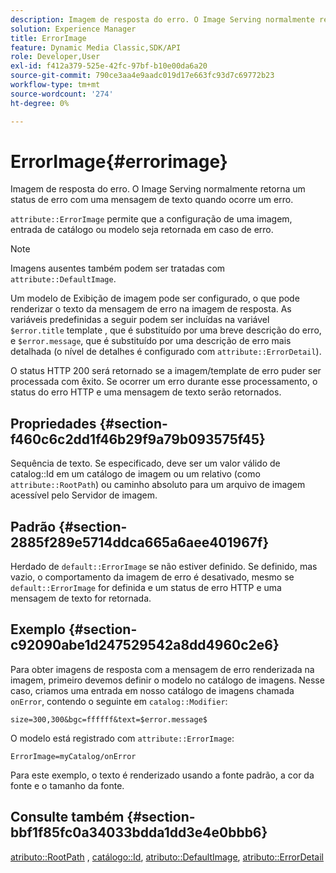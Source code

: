 ```yaml
---
description: Imagem de resposta do erro. O Image Serving normalmente retorna um status de erro com uma mensagem de texto quando ocorre um erro.
solution: Experience Manager
title: ErrorImage
feature: Dynamic Media Classic,SDK/API
role: Developer,User
exl-id: f412a379-525e-42fc-97bf-b10e00da6a20
source-git-commit: 790ce3aa4e9aadc019d17e663fc93d7c69772b23
workflow-type: tm+mt
source-wordcount: '274'
ht-degree: 0%

---
```


# ErrorImage{#errorimage}

Imagem de resposta do erro. O Image Serving normalmente retorna um status de erro com uma mensagem de texto quando ocorre um erro.

`attribute::ErrorImage` permite que a configuração de uma imagem, entrada de catálogo ou modelo seja retornada em caso de erro.

>[!NOTE]
>
>Imagens ausentes também podem ser tratadas com `attribute::DefaultImage`.

Um modelo de Exibição de imagem pode ser configurado, o que pode renderizar o texto da mensagem de erro na imagem de resposta. As variáveis predefinidas a seguir podem ser incluídas na variável `$error.title` template , que é substituído por uma breve descrição do erro, e `$error.message`, que é substituído por uma descrição de erro mais detalhada (o nível de detalhes é configurado com `attribute::ErrorDetail`).

O status HTTP 200 será retornado se a imagem/template de erro puder ser processada com êxito. Se ocorrer um erro durante esse processamento, o status do erro HTTP e uma mensagem de texto serão retornados.

## Propriedades {#section-f460c6c2dd1f46b29f9a79b093575f45}

Sequência de texto. Se especificado, deve ser um valor válido de catalog::Id em um catálogo de imagem ou um relativo (como `attribute::RootPath`) ou caminho absoluto para um arquivo de imagem acessível pelo Servidor de imagem.

## Padrão {#section-2885f289e5714ddca665a6aee401967f}

Herdado de `default::ErrorImage` se não estiver definido. Se definido, mas vazio, o comportamento da imagem de erro é desativado, mesmo se `default::ErrorImage` for definida e um status de erro HTTP e uma mensagem de texto for retornada.

## Exemplo {#section-c92090abe1d247529542a8dd4960c2e6}

Para obter imagens de resposta com a mensagem de erro renderizada na imagem, primeiro devemos definir o modelo no catálogo de imagens. Nesse caso, criamos uma entrada em nosso catálogo de imagens chamada `onError`, contendo o seguinte em `catalog::Modifier`:

`size=300,300&bgc=ffffff&text=$error.message$`

O modelo está registrado com `attribute::ErrorImage`:

`ErrorImage=myCatalog/onError`

Para este exemplo, o texto é renderizado usando a fonte padrão, a cor da fonte e o tamanho da fonte.

## Consulte também {#section-bbf1f85fc0a34033bdda1dd3e4e0bbb6}

[atributo::RootPath](../../../../../is-api/image-catalog/image-serving-api-ref/c-image-catalog-reference/c-attributes-reference/r-rootpath.md#reference-17d57e5967be403b8408fa7214017494) , [catálogo::Id](/help/aem-is-ir-api/is-api/image-catalog/image-serving-api-ref/c-image-catalog-reference/c-image-svg-data-reference/c-image-data-reference/r-id-cat.md), [atributo::DefaultImage](../../../../../is-api/image-catalog/image-serving-api-ref/c-image-catalog-reference/c-attributes-reference/r-is-cat-defaultimage.md#reference-8e9900e129f54ed68462a3c2fc3bc433), [atributo::ErrorDetail](../../../../../is-api/image-catalog/image-serving-api-ref/c-image-catalog-reference/c-attributes-reference/r-errordetail.md#reference-4987c8cddcba4c88960170e49cafc561)
